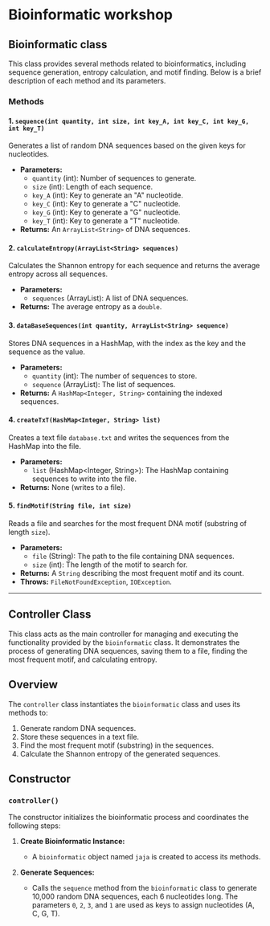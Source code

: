 # Bioinformatic workshop
## Bioinformatic class
This class provides several methods related to bioinformatics, including sequence generation, entropy calculation, and motif finding. Below is a brief description of each method and its parameters.

### Methods

#### 1. `sequence(int quantity, int size, int key_A, int key_C, int key_G, int key_T)`

Generates a list of random DNA sequences based on the given keys for nucleotides.

- **Parameters:**
  - `quantity` (int): Number of sequences to generate.
  - `size` (int): Length of each sequence.
  - `key_A` (int): Key to generate an "A" nucleotide.
  - `key_C` (int): Key to generate a "C" nucleotide.
  - `key_G` (int): Key to generate a "G" nucleotide.
  - `key_T` (int): Key to generate a "T" nucleotide.
- **Returns:** An `ArrayList<String>` of DNA sequences.

#### 2. `calculateEntropy(ArrayList<String> sequences)`

Calculates the Shannon entropy for each sequence and returns the average entropy across all sequences.

- **Parameters:**
  - `sequences` (ArrayList<String>): A list of DNA sequences.
- **Returns:** The average entropy as a `double`.

#### 3. `dataBaseSequences(int quantity, ArrayList<String> sequence)`

Stores DNA sequences in a HashMap, with the index as the key and the sequence as the value.

- **Parameters:**
  - `quantity` (int): The number of sequences to store.
  - `sequence` (ArrayList<String>): The list of sequences.
- **Returns:** A `HashMap<Integer, String>` containing the indexed sequences.

#### 4. `createTxT(HashMap<Integer, String> list)`

Creates a text file `database.txt` and writes the sequences from the HashMap into the file.

- **Parameters:**
  - `list` (HashMap<Integer, String>): The HashMap containing sequences to write into the file.
- **Returns:** None (writes to a file).

#### 5. `findMotif(String file, int size)`

Reads a file and searches for the most frequent DNA motif (substring of length `size`).

- **Parameters:**
  - `file` (String): The path to the file containing DNA sequences.
  - `size` (int): The length of the motif to search for.
- **Returns:** A `String` describing the most frequent motif and its count.
- **Throws:** `FileNotFoundException`, `IOException`.

---

## Controller Class

This class acts as the main controller for managing and executing the functionality provided by the `bioinformatic` class. It demonstrates the process of generating DNA sequences, saving them to a file, finding the most frequent motif, and calculating entropy.

## Overview

The `controller` class instantiates the `bioinformatic` class and uses its methods to:
1. Generate random DNA sequences.
2. Store these sequences in a text file.
3. Find the most frequent motif (substring) in the sequences.
4. Calculate the Shannon entropy of the generated sequences.

## Constructor

### `controller()`

The constructor initializes the bioinformatic process and coordinates the following steps:

1. **Create Bioinformatic Instance:**
   - A `bioinformatic` object named `jaja` is created to access its methods.

2. **Generate Sequences:**
   - Calls the `sequence` method from the `bioinformatic` class to generate 10,000 random DNA sequences, each 6 nucleotides long. The parameters `0`, `2`, `3`, and `1` are used as keys to assign nucleotides (A, C, G, T).

